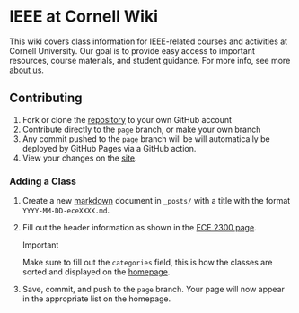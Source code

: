 # IEEE at Cornell Wiki

This wiki covers class information for IEEE-related courses and activities at Cornell University. Our goal is to provide easy access to important resources, course materials, and student guidance. For more info, see more [about us](https://ieeeatcornell.github.io/ieee-at-cornell-wiki.github.io/about/).

## Contributing

1. Fork or clone the [repository](https://github.com/IEEEAtCornell/ieee-at-cornell-wiki.github.io/) to your own GitHub account
2. Contribute directly to the `page` branch, or make your own branch
3. Any commit pushed to the `page` branch will be will automatically be deployed by GitHub Pages via a GitHub action.
4. View your changes on the [site](https://ieeeatcornell.github.io/ieee-at-cornell-wiki.github.io/).

### Adding a Class

1. Create a new [markdown](https://www.markdownguide.org/basic-syntax/) document in `_posts/` with a title with the format `YYYY-MM-DD-eceXXXX.md`.
2. Fill out the header information as shown in the [ECE 2300 page](./_posts/2024-09-15-ece2300.md).

    > [!IMPORTANT]
    > Make sure to fill out the `categories` field, this is how the classes are sorted and displayed on the [homepage](./index.md).

3. Save, commit, and push to the `page` branch. Your page will now appear in the appropriate list on the homepage.
